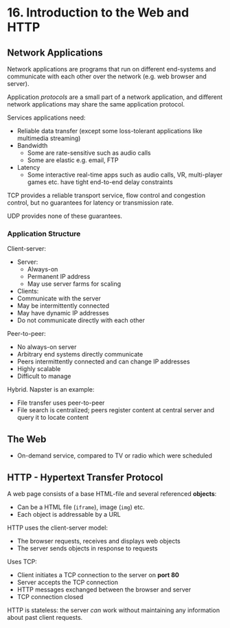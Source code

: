 # 16. Introduction to the Web and HTTP

## Network Applications

Network applications are programs that run on different end-systems and communicate with each other over the network (e.g. web browser and server).

Application *protocols* are a small part of a network application, and different network applications may share the same application protocol.

Services applications need:

- Reliable data transfer (except some loss-tolerant applications like multimedia streaming)
- Bandwidth
  - Some are rate-sensitive such as audio calls
  - Some are elastic e.g. email, FTP
- Latency
  - Some interactive real-time apps such as audio calls, VR, multi-player games etc. have tight end-to-end delay constraints

TCP provides a reliable transport service, flow control and congestion control, but no guarantees for latency or transmission rate.

UDP provides none of these guarantees.

### Application Structure

Client-server:

- Server:
  - Always-on
  - Permanent IP address
  - May use server farms for scaling
- Clients:
- Communicate with the server
- May be intermittently connected
- May have dynamic IP addresses
- Do not communicate directly with each other

Peer-to-peer:

- No always-on server
- Arbitrary end systems directly communicate
- Peers intermittently connected and can change IP addresses
- Highly scalable
- Difficult to manage

Hybrid. Napster is an example:

- File transfer uses peer-to-peer
- File search is centralized; peers register content at central server and query it to locate content

## The Web

- On-demand service, compared to TV or radio which were scheduled

## HTTP - Hypertext Transfer Protocol

A web page consists of a base HTML-file and several referenced **objects**:

- Can be a HTML file (`iframe`), image (`img`) etc.
- Each object is addressable by a URL

HTTP uses the client-server model:

- The browser requests, receives and displays web objects
- The server sends objects in response to requests

Uses TCP:

- Client initiates a TCP connection to the server on **port 80**
- Server accepts the TCP connection
- HTTP messages exchanged between the browser and server
- TCP connection closed

HTTP is stateless: the server *can* work without maintaining any information about past client requests.
